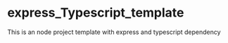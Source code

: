# express_Typescript_template
This is an node project template with express and typescript dependency

